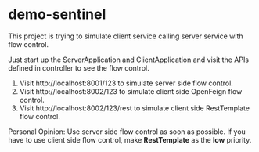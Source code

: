 # demo-sentinel
This project is trying to simulate client service calling server service with flow control.

Just start up the ServerApplication and ClientApplication and visit the APIs defined in controller to see the flow control.


1. Visit http://localhost:8001/123 to simulate server side flow control.
2. Visit http://localhost:8002/123 to simulate client side OpenFeign flow control.
3. Visit http://localhost:8002/123/rest to simulate client side RestTemplate flow control.

Personal Opinion:
Use server side flow control as soon as possible.
If you have to use client side flow control, make **RestTemplate** as the **low** priority.